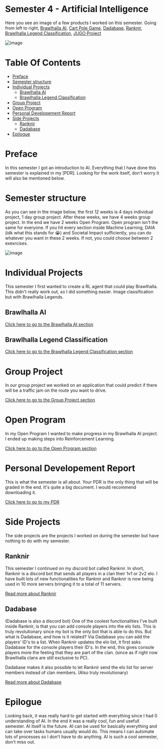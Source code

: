 # Semester 4 - Artificial Intelligence
Here you see an image of a few products I worked on this semester. Going from left to right, [Brawlhalla AI](https://github.com/School-Semester-Summaries/AI-semester-4/tree/main/Individual%20Projects/Brawlhalla%20AI), [Cart Pole Game](https://github.com/School-Semester-Summaries/AI-semester-4/tree/main/Open%20Program), [Dadabase](https://github.com/Skyward-Brawlhalla/Dadabase), [Ranknir](https://github.com/Skyward-Brawlhalla/Ranknir), [Brawlhalla Legend Classification](https://github.com/School-Semester-Summaries/AI-semester-4/tree/main/Individual%20Projects/Brawlhalla%20Legend%20Classification), [JUGO Project](https://github.com/School-Semester-Summaries/AI-semester-4/tree/main/Group%20Project)

![image](https://user-images.githubusercontent.com/74303221/214159530-33f816fa-ed6b-4ec2-ada9-9fd0edc40b23.png)

# Table Of Contents
- [Preface](#preface)
- [Semester structure](#semester-structure)
- [Individual Projects](#individual-projects)
  - [Brawlhalla AI](#brawlhalla-ai)
  - [Brawlhalla Legend Classification](#brawlhalla-legend-classification)
- [Group Project](#group-project)
- [Open Program](#open-program)
- [Personal Developement Report](#personal-developement-report)
- [Side Projects](#side-projects)
  - [Ranknir](#ranknir) 
  - [Dadabase](#dadabase)
- [Epilogue](#epilogue)

# Preface
In this semester I got an introduction to AI. Everything that I have done this semester is explained in my [PDR]. Looking for the work itself, don't worry it will also be mentioned below.

# Semester structure
As you can see in the image below, the first 12 weeks is 4 days individual project, 1 day group project. After these weeks, we have 4 weeks group project. In the end we have 2 weeks Open Program. Open program isn't the same for everyone. If you hit every section inside Machine Learning, DAIA (idk what this stands for 😭) and Societal Impact sufficiently, you can do whatever you want in these 2 weeks. If not, you could choose between 2 exexrcises.

![image](https://user-images.githubusercontent.com/74303221/214136495-0e8257a7-9070-4faa-8144-96c2dd175921.png)

# Individual Projects
This semester I first wanted to create a RL agent that could play Brawlhalla. This didn't really work out, so I did something easier. Image classification but with Brawlhalla Legends.

## Brawlhalla AI
[Click here to go to the Brawlhalla AI section](https://github.com/School-Semester-Summaries/AI-semester-4/tree/main/Individual%20Projects/Brawlhalla%20AI)

## Brawlhalla Legend Classification
[Click here to go to the Brawlhalla Legend Classification section](https://github.com/School-Semester-Summaries/AI-semester-4/tree/main/Individual%20Projects/Brawlhalla%20Legend%20Classification)

# Group Project
In our group project we worked on an application that could predict if there will be a traffic jam on the route you want to drive.

[Click here to go to the Group Project section](https://github.com/School-Semester-Summaries/AI-semester-4/tree/main/Group%20Project)

# Open Program
In my Open Program I wanted to make progress in my Brawlhalla AI project. I ended up making steps into Reinforcement Learning.

[Click here to go to the Open Program section](https://github.com/School-Semester-Summaries/AI-semester-4/tree/main/Open%20Program)

# Personal Developement Report
This is what the semester is all about. Your PDR is the only thing that will be graded in the end. It's quite a big document. I would recommend downloading it.

[Click here to go to my PDR](https://github.com/School-Semester-Summaries/AI-semester-4/blob/main/PDR_v4.3.pdf)

# Side Projects
The side projects are the projects I worked on during the semester but have nothing to do with my semester.

## Ranknir
This semester I continued on my discord bot called Ranknir. In short, Ranknir is a discord bot that sends all players in a clan their 1v1 or 2v2 elo. I have built lots of new functionalities for Ranknir and Ranknir is now being used in 10 more servers bringing it to a total of 11 servers.

[Read more about Ranknir](https://github.com/Skyward-Brawlhalla/Ranknir)

## Dadabase
(Dadabase is also a discord bot) One of the coolest functionalities I've built inside Ranknir, is that you can add console players into the elo lists. This is truly revolutionary since my bot is the only bot that is able to do this. But what is Dadabase, and how is it related? Via Dadabase you can add the players' ID's to a list. When Ranknir updates the elo list, it first asks Dadabase for the console players their ID's. In the end, this gives console players more the feeling that they are part of the clan. (since as if right now Brawlhalla clans are still exclusive to PC).

Dadabase makes it also possible to let Ranknir send the elo list for server members instead of clan members. (Also truly revolutionary) 

[Read more about Dadabase](https://github.com/Skyward-Brawlhalla/Dadabase)

# Epilogue
Looking back, it was really hard to get started with everything since I had 0 understanding of AI. In the end it was a really cool, fun and usefull semester. AI itself is the future. AI can be used for basically everything and can take over tasks humans usually would do. This means I can automate lots of processes so I don't have to do anything. AI is such a cool semester, don't miss out.
